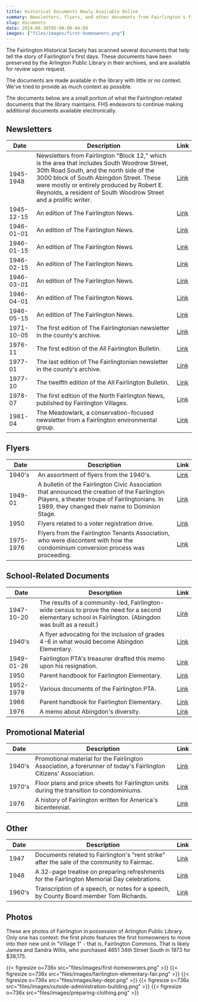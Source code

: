 ```yaml
---
title: Historical Documents Newly Available Online
summary: Newsletters, flyers, and other documents from Fairlington's first days are viewable online for the first time.
slug: documents
date: 2024-06-30T05:00:00-04:00
images: ["files/images/first-homeowners.png"]
---
```


The Fairlington Historical Society has scanned several documents that help tell the story of Fairlington's first days. These documents have been preserved by the Arlington Public Library in their archives, and are available for review upon request.

The documents are made available in the library with little or no context. We've tried to provide as much context as possible.

The documents below are a small portion of what the Fairlington-related documents that the library maintains. FHS endeavors to continue making additional documents available electronically.

## Newsletters

| Date | Description | Link |
| ---- | ----------- | ---- |
| 1945-1948 | Newsletters from Fairlington "Block 12," which is the area that includes South Woodrow Street, 30th Road South, and the north side of the 3000 block of South Abingdon Street. These were mostly or entirely produced by Robert E. Reynolds, a resident of South Woodrow Street and a prolific writer. | [Link](files/pdf/fairlington-block-12-newsletters.pdf) |
| 1945-12-15 | An edition of The Fairlington News. | [Link](files/pdf/fairlington-news_1945-12-15.pdf) |
| 1946-01-01 | An edition of The Fairlington News. | [Link](files/pdf/fairlington-news_1946-01-01.pdf) |
| 1946-01-15 | An edition of The Fairlington News. | [Link](files/pdf/fairlington-news_1946-01-15.pdf) |
| 1946-02-15 | An edition of The Fairlington News. | [Link](files/pdf/fairlington-news_1946-02-15.pdf) |
| 1946-03-01 | An edition of The Fairlington News. | [Link](files/pdf/fairlington-news_1946-03-01.pdf) |
| 1946-04-01 | An edition of The Fairlington News. | [Link](files/pdf/fairlington-news_1946-04-01.pdf) |
| 1946-05-15 | An edition of The Fairlington News. | [Link](files/pdf/fairlington-news_1946-05-15.pdf) |
| 1971-10-05 | The first edition of The Fairlingtonian newsletter in the county's archive. | [Link](files/pdf/fairlingtonian_1971-10-05.pdf) |
| 1976-11 | The first edition of the All Fairlington Bulletin. | [Link](files/pdf/afb_1976-11.pdf) |
| 1977-01 | The last edition of The Fairlingtonian newsletter in the county's archive. | [Link](files/pdf/fairlingtonian_1977-01.pdf) |
| 1977-10 | The twelfth edition of the All Fairlington Bulletin. | [Link](files/pdf/afb_1977-10.pdf) |
| 1978-07 | The first edition of the North Fairlington News, published by Fairlington Villages. | [Link](files/pdf/north-fairlington-news_1978-07.pdf) |
| 1981-04 | The Meadowlark, a conservation-focused newsletter from a Fairlington environmental group. | [Link](files/pdf/the-meadowlark.pdf) |

## Flyers

| Date | Description | Link |
| ---- | ----------- | ---- |
| 1940's | An assortment of flyers from the 1940's. | [Link](files/pdf/fairlington-flyers_1940s.pdf) |
| 1949-01 | A bulletin of the Fairlington Civic Association that announced the creation of the Fairlington Players, a theater troupe of Fairlingtonians. In 1989, they changed their name to Dominion Stage. | [Link](files/pdf/fairlington-civic-bulletin-1949-01-15.pdf) |
| 1950 | Flyers related to a voter registration drive. | [Link](files/pdf/voter-registration-drive.pdf) |
| 1975-1976 | Flyers from the Fairlington Tenants Association, who were discontent with how the condominium conversion process was proceeding. | [Link](files/pdf/fairlington-tenants-association.pdf)  |

## School-Related Documents

| Date | Description | Link |
| ---- | ----------- | ---- |
| 1947-10-20 | The results of a community-led, Fairlington-wide census to prove the need for a second elementary school in Fairlington. (Abingdon was built as a result.) | [Link](files/pdf/school-census.pdf) |
| 1940's | A flyer advocating for the inclusion of grades 4-6 in what would become Abingdon Elementary. | [Link](files/pdf/grades-4-6-expansion-survey.pdf) |
| 1949-01-26 | Fairlington PTA's treasurer drafted this memo upon his resignation. | [Link](files/pdf/pta-treasurer-resignation.pdf) |
| 1950 | Parent handbook for Fairlington Elementary. | [Link](files/pdf/fairlington-elementary-handbook_1950.pdf) |
| 1952-1979 | Various documents of the Fairlington PTA. | [Link](files/pdf/fairlington-pta-docs.pdf) |
| 1966 | Parent handbook for Fairlington Elementary. | [Link](files/pdf/fairlington-elementary-handbook_1966-1967.pdf) |
| 1976 | A memo about Abingdon's diversity. | [Link](files/pdf/multicultural-abingdon.pdf) |

## Promotional Material

| Date | Description | Link |
| ---- | ----------- | ---- |
| 1940's | Promotional material for the Fairlington Association, a forerunner of today's Fairlington Citizens' Association. | [Link](files/pdf/fairlington-association-brochure.pdf) |
| 1970's | Floor plans and price sheets for Fairlington units during the transition to condominiums. | [Link](files/pdf/promotional-condo.pdf) |
| 1976 | A history of Fairlington written for America's bicentennial. | [Link](files/pdf/history-narrative-bicentennial.pdf) |

## Other

| Date | Description | Link |
| ---- | ----------- | ---- |
| 1947 | Documents related to Fairlington's "rent strike" after the sale of the community to Fairmac. | [Link](files/pdf/rent-strike.pdf) |
| 1948 | A 32-page treatise on preparing refreshments for the Fairlington Memorial Day celebrations. | [Link](files/pdf/memorial-day-refreshments.pdf) |
| 1960's | Transcription of a speech, or notes for a speech, by County Board member Tom Richards. | [Link](files/pdf/richards-speech-transcription.pdf) |

## Photos

These are photos of Fairlington in possession of Arlington Public Library. Only one has context: the first photo features the first homeowners to move into their new unit in "Village 1" - that is, Fairlington Commons. That is likely James and Sandra Willis, who purchased 4651 34th Street South in 1973 for $38,175.

{{< figresize o=736x src="files/images/first-homeowners.png" >}}
{{< figresize o=736x src="files/images/fairlington-elementary-fair.png" >}}
{{< figresize o=736x src="files/images/key-dept.png" >}}
{{< figresize o=736x src="files/images/outside-administration-building.png" >}}
{{< figresize o=736x src="files/images/preparing-clothing.png" >}}